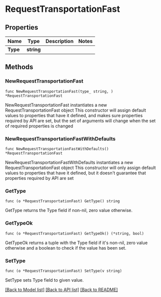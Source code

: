 # RequestTransportationFast

## Properties

Name | Type | Description | Notes
------------ | ------------- | ------------- | -------------
**Type** | **string** |  | 

## Methods

### NewRequestTransportationFast

`func NewRequestTransportationFast(type_ string, ) *RequestTransportationFast`

NewRequestTransportationFast instantiates a new RequestTransportationFast object
This constructor will assign default values to properties that have it defined,
and makes sure properties required by API are set, but the set of arguments
will change when the set of required properties is changed

### NewRequestTransportationFastWithDefaults

`func NewRequestTransportationFastWithDefaults() *RequestTransportationFast`

NewRequestTransportationFastWithDefaults instantiates a new RequestTransportationFast object
This constructor will only assign default values to properties that have it defined,
but it doesn't guarantee that properties required by API are set

### GetType

`func (o *RequestTransportationFast) GetType() string`

GetType returns the Type field if non-nil, zero value otherwise.

### GetTypeOk

`func (o *RequestTransportationFast) GetTypeOk() (*string, bool)`

GetTypeOk returns a tuple with the Type field if it's non-nil, zero value otherwise
and a boolean to check if the value has been set.

### SetType

`func (o *RequestTransportationFast) SetType(v string)`

SetType sets Type field to given value.



[[Back to Model list]](../README.md#documentation-for-models) [[Back to API list]](../README.md#documentation-for-api-endpoints) [[Back to README]](../README.md)


